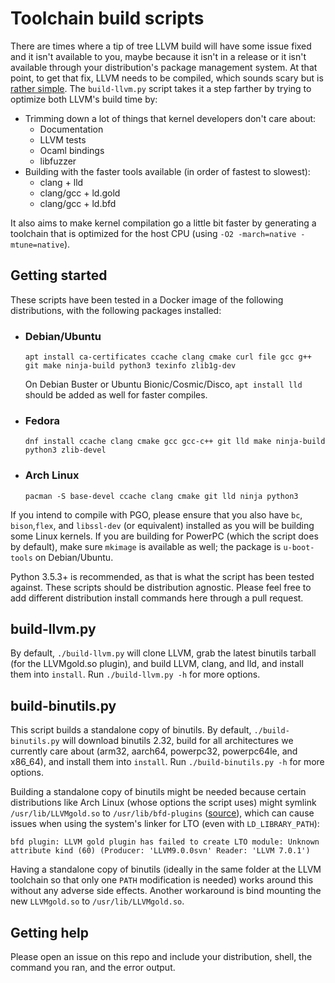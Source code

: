 # Toolchain build scripts

There are times where a tip of tree LLVM build will have some issue fixed and it isn't available to you, maybe because it isn't in a release or it isn't available through your distribution's package management system. At that point, to get that fix, LLVM needs to be compiled, which sounds scary but is [rather simple](https://llvm.org/docs/GettingStarted.html). The `build-llvm.py` script takes it a step farther by trying to optimize both LLVM's build time by:

* Trimming down a lot of things that kernel developers don't care about:
  * Documentation
  * LLVM tests
  * Ocaml bindings
  * libfuzzer
* Building with the faster tools available (in order of fastest to slowest):
  * clang + lld
  * clang/gcc + ld.gold
  * clang/gcc + ld.bfd

It also aims to make kernel compilation go a little bit faster by generating a toolchain that is optimized for the host CPU (using `-O2 -march=native -mtune=native`).

## Getting started

These scripts have been tested in a Docker image of the following distributions, with the following packages installed:

* ### Debian/Ubuntu

  ```
  apt install ca-certificates ccache clang cmake curl file gcc g++ git make ninja-build python3 texinfo zlib1g-dev
  ```

  On Debian Buster or Ubuntu Bionic/Cosmic/Disco, `apt install lld` should be added as well for faster compiles.

* ### Fedora

  ```
  dnf install ccache clang cmake gcc gcc-c++ git lld make ninja-build python3 zlib-devel
  ```

* ### Arch Linux

  ```
  pacman -S base-devel ccache clang cmake git lld ninja python3
  ```

If you intend to compile with PGO, please ensure that you also have `bc`, `bison`,`flex`, and `libssl-dev` (or equivalent) installed as you will be building some Linux kernels. If you are building for PowerPC (which the script does by default), make sure `mkimage` is available as well; the package is `u-boot-tools` on Debian/Ubuntu.

Python 3.5.3+ is recommended, as that is what the script has been tested against. These scripts should be distribution agnostic. Please feel free to add different distribution install commands here through a pull request.

## build-llvm.py

By default, `./build-llvm.py` will clone LLVM, grab the latest binutils tarball (for the LLVMgold.so plugin), and build LLVM, clang, and lld, and install them into `install`. Run `./build-llvm.py -h` for more options.

## build-binutils.py

This script builds a standalone copy of binutils. By default, `./build-binutils.py` will download binutils 2.32, build for all architectures we currently care about (arm32, aarch64, powerpc32, powerpc64le, and x86_64), and install them into `install`. Run `./build-binutils.py -h` for more options.

Building a standalone copy of binutils might be needed because certain distributions like Arch Linux (whose options the script uses) might symlink `/usr/lib/LLVMgold.so` to `/usr/lib/bfd-plugins` ([source](https://bugs.archlinux.org/task/28479)), which can cause issues when using the system's linker for LTO (even with `LD_LIBRARY_PATH`):

```
bfd plugin: LLVM gold plugin has failed to create LTO module: Unknown attribute kind (60) (Producer: 'LLVM9.0.0svn' Reader: 'LLVM 7.0.1')
```

Having a standalone copy of binutils (ideally in the same folder at the LLVM toolchain so that only one `PATH` modification is needed) works around this without any adverse side effects. Another workaround is bind mounting the new `LLVMgold.so` to `/usr/lib/LLVMgold.so`.

## Getting help

Please open an issue on this repo and include your distribution, shell, the command you ran, and the error output.
